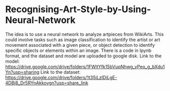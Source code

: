 # Recognising-Art-Style-by-Using-Neural-Network
The idea is to use a neural network to analyze artpieces from WikiArts. This could involve tasks such as image classification to identify the artist or art movement associated with a given piece, or object detection to identify specific objects or elements within an image.
There is a code in Ipynb format, and the dataset and model are uploaded to google disk. Link to the model: https://drive.google.com/drive/folders/1FWltYfk15bVupNhwg_yPeo_g_bXdu1Yn?usp=sharing
Link to the dataset: https://drive.google.com/drive/folders/1t35iLzIDiLgE-4DBj8_Dr5RYnAkkovgn?usp=share_link
